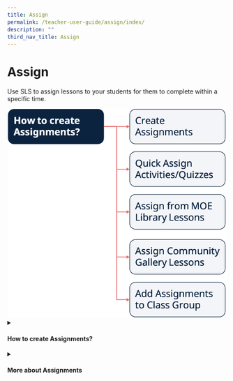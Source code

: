 ```yaml
---
title: Assign
permalink: /teacher-user-guide/assign/index/
description: ""
third_nav_title: Assign
---
```

<h1>Assign</h1>
<p>Use SLS to assign lessons to your students for them to complete within a specific time.</p>
<img src="/images/2Teacher/Flow-Assign.png">

<details>
 <summary><h4>How to create Assignments?</h4></summary>
<ul>
    <li><a target="_blank" href="/teacher-user-guide/assign/create-assignments/">Create Assignments</a></li>
    <li><a target="_blank" href="/teacher-user-guide/assign/quick-assign-activities-and-quizzes/">Quick Assign Activities &amp; Quizzes (New)</a></li>
    <li><a target="_blank" href="/teacher-user-guide/assign/assign-moe-library-lessons/">Assign MOE Library Lessons</a></li>
    <li><a target="_blank" href="/teacher-user-guide/assign/assign-community-gallery-lessons/">Assign Community Gallery Lessons</a></li>
    <li><a target="_blank" href="/teacher-user-guide/assign/add-assignments-to-class-group/">Add Assignments to Class Group</a></li>
  </ul>
</details>

<details>
 <summary><h4>More about Assignments</h4></summary>
<ul>
    <li><a target="_blank" href="/teacher-user-guide/assign/manage-assignments/">Manage Assignments</a></li>
    <li><a target="_blank" href="/teacher-user-guide/assign/schedule-assignments/">Schedule Assignments</a></li>
    <li><a target="_blank" href="/teacher-user-guide/assign/edit-assignments/">Edit Assignments</a></li>
    <li><a target="_blank" href="/teacher-user-guide/assign/pause-and-resume-assignments/">Pause &amp; Resume Assignments</a></li>
    <li><a target="_blank" href="/teacher-user-guide/assign/move-assignments/">Move Assignments</a></li>
    <li><a target="_blank" href="/teacher-user-guide/assign/delete-assignments/">Delete Assignments</a></li>
    <li><a target="_blank" href="/teacher-user-guide/assign/copy-assignments/">Copy Assignments</a></li>
    <li><a target="_blank" href="/teacher-user-guide/assign/allow-students-to-copy-assignments/">Allow Students to Copy Assignments</a></li>
    <li><a target="_blank" href="/teacher-user-guide/assign/allow-students-to-share-assignments/">Allow Students to Share Assignments</a></li>
    <li><a target="_blank" href="/teacher-user-guide/assign/highlight-and-annotate-in-teachers-copy-of-assignment/">Highlight and Annotate in Teacher's Copy of Assignment</a></li>
  </ul>
</details>